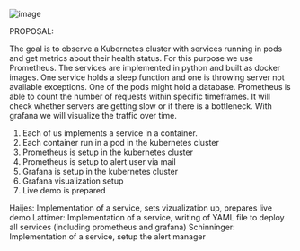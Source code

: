 ![image](https://user-images.githubusercontent.com/62024017/209229521-887fdb84-5697-411f-813f-1e59c2f83f49.png)


PROPOSAL:

The goal is to observe a Kubernetes cluster with services running in pods and get metrics about their health status. For this purpose we use Prometheus.
The services are implemented in python and built as docker images. One service holds a sleep function and one is  throwing server not available exceptions. One of the pods might hold a database. 
Prometheus is able to count the number of requests within specific timeframes. It will check whether servers are getting slow or if there is a bottleneck. 
With grafana we will visualize the traffic over time. 

1) Each of us implements a service in a container. 
2) Each container run in a pod in the kubernetes cluster
3) Prometheus is setup in the kubernetes cluster
4) Prometheus is setup to alert user via mail
5) Grafana is setup in the kubernetes cluster
6) Grafana visualization setup 
7) Live demo is prepared


Haijes: Implementation of a service, sets vizualization up, prepares live demo
Lattimer: Implementation of a service, writing of YAML file to deploy all services (including prometheus and grafana)
Schinninger: Implementation of a service, setup the alert manager 


